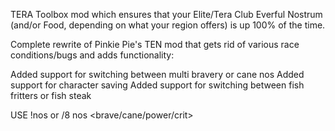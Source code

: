 TERA Toolbox mod which ensures that your Elite/Tera Club Everful Nostrum (and/or Food, depending on what your region offers) is up 100% of the time.

Complete rewrite of Pinkie Pie's TEN mod that gets rid of various race conditions/bugs and adds functionality:

Added support for switching between multi bravery or cane nos
Added support for character saving
Added support for switching between fish fritters or fish steak

USE !nos or /8 nos <brave/cane/power/crit>
